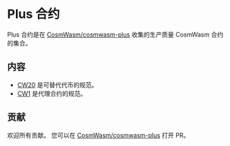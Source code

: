 # Plus 合约

Plus 合约是在 [CosmWasm/cosmwasm-plus](https://github.com/CosmWasm/cosmwasm-plus) 收集的生产质量 CosmWasm 合约的集合。

## 内容

- [CW20](../cw20/01-spec.md) 是可替代代币的规范。
- [CW1](../cw1/01-intro.md) 是代理合约的规范。

## 贡献

欢迎所有贡献。 您可以在 [CosmWasm/cosmwasm-plus](https://github.com/CosmWasm/cosmwasm-plus) 打开 PR。
